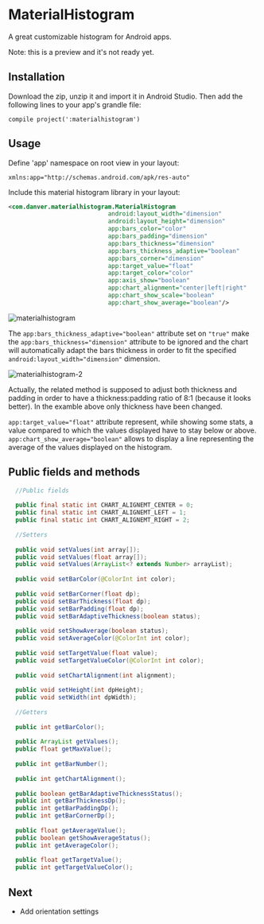 # MaterialHistogram
A great customizable histogram for Android apps.

Note: this is a preview and it's not ready yet.

## Installation
Download the zip, unzip it and import it in Android Studio. Then add the following lines to your app's grandle file:
```
compile project(':materialhistogram')
```
## Usage

Define 'app' namespace on root view in your layout:
```
xmlns:app="http://schemas.android.com/apk/res-auto"
```
Include this material histogram library in your layout:
```xml
<com.danver.materialhistogram.MaterialHistogram
                            android:layout_width="dimension"
                            android:layout_height="dimension"
                            app:bars_color="color"
                            app:bars_padding="dimension"
                            app:bars_thickness="dimension"
                            app:bars_thickness_adaptive="boolean"
                            app:bars_corner="dimension"
                            app:target_value="float"
                            app:target_color="color"
                            app:axis_show="boolean"
                            app:chart_alignment="center|left|right"
                            app:chart_show_scale="boolean"
                            app:chart_show_average="boolean"/>
```

![materialhistogram](https://cloud.githubusercontent.com/assets/28715404/26629481/e95eef5a-4602-11e7-83c5-a033aff04eeb.png)

The ```app:bars_thickness_adaptive="boolean"``` attribute set on ```"true"``` make the ```app:bars_thickness="dimension"``` attribute to be ignored and the chart will automatically adapt the bars thickness in order to fit the specified ```android:layout_width="dimension"``` dimension.

![materialhistogram-2](https://cloud.githubusercontent.com/assets/28715404/26695775/6252f37a-470c-11e7-959a-bc64699c6222.png)

Actually, the related method is supposed to adjust both thickness and padding in order to have a thickness:padding ratio of 8:1 (because it looks better). In the examble above only thickness have been changed.

```app:target_value="float"``` attribute represent, while showing some stats, a value compared to which the values displayed have to stay below or above. ```app:chart_show_average="boolean"``` allows to display a line representing the average of the values displayed on the histogram.

## Public fields and methods

```java
  //Public fields
  
  public final static int CHART_ALIGNEMT_CENTER = 0;
  public final static int CHART_ALIGNEMT_LEFT = 1;
  public final static int CHART_ALIGNEMT_RIGHT = 2;
  
  //Setters
  
  public void setValues(int array[]);
  public void setValues(float array[]);
  public void setValues(ArrayList<? extends Number> arrayList);
  
  public void setBarColor(@ColorInt int color);
  
  public void setBarCorner(float dp);
  public void setBarThickness(float dp);
  public void setBarPadding(float dp);
  public void setBarAdaptiveThickness(boolean status);
  
  public void setShowAverage(boolean status);
  public void setAverageColor(@ColorInt int color);
  
  public void setTargetValue(float value);
  public void setTargetValueColor(@ColorInt int color);
  
  public void setChartAlignment(int alignment);
  
  public void setHeight(int dpHeight);
  public void setWidth(int dpWidth);
  
  //Getters
  
  public int getBarColor();
  
  public ArrayList getValues();
  public float getMaxValue();
  
  public int getBarNumber();
  
  public int getChartAlignment();
  
  public boolean getBarAdaptiveThicknessStatus();
  public int getBarThicknessDp();
  public int getBarPaddingDp();
  public int getBarCornerDp();
  
  public float getAverageValue();
  public boolean getShowAverageStatus();
  public int getAverageColor();
  
  public float getTargetValue();
  public int getTargetValueColor();

```

## Next

- Add orientation settings
